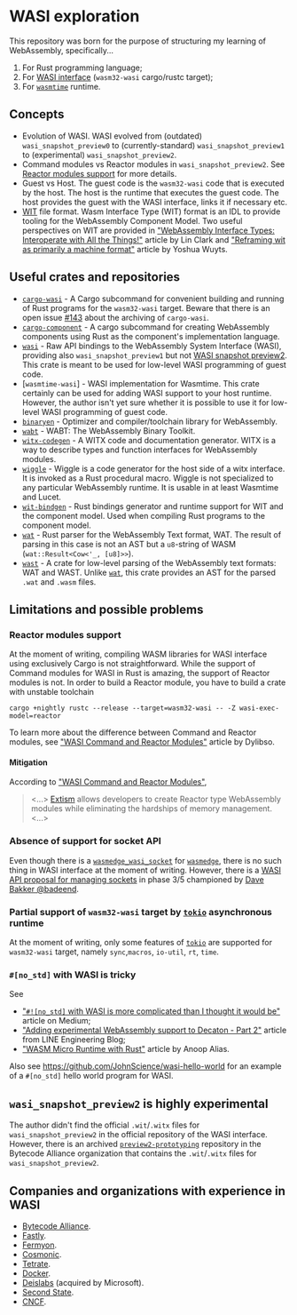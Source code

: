 # WASI exploration

This repository was born for the purpose of structuring my learning of WebAssembly, specifically...

1. For Rust programming language;
2. For [WASI interface] (`wasm32-wasi` cargo/rustc target);
3. For [`wasmtime`] runtime.

## Concepts

* Evolution of WASI. WASI evolved from (outdated) `wasi_snapshot_preview0` to (currently-standard) `wasi_snapshot_preview1` to (experimental) `wasi_snapshot_preview2`.
* Command modules vs Reactor modules in `wasi_snapshot_preview2`. See [Reactor modules support](#reactor-modules-support) for more details.
* Guest vs Host. The guest code is the `wasm32-wasi` code that is executed by the host. The host is the runtime that executes the guest code. The host provides the guest with the WASI interface, links it if necessary etc.
* [WIT] file format. Wasm Interface Type (WIT) format is an IDL to provide tooling for the WebAssembly Component Model. Two useful perspectives on WIT are provided in ["WebAssembly Interface Types: Interoperate with All the Things!"][wit-overview] article by Lin Clark and ["Reframing wit as primarily a machine format"][wit-as-machine-format] article by Yoshua Wuyts.

## Useful crates and repositories

* [`cargo-wasi`] - A Cargo subcommand for convenient building and running of Rust programs for the `wasm32-wasi` target. Beware that there is an open issue [#143](https://github.com/bytecodealliance/cargo-wasi/issues/143) about the archiving of `cargo-wasi`.
* [`cargo-component`] - A cargo subcommand for creating WebAssembly components using Rust as the component's implementation language.
* [`wasi`] - Raw API bindings to the WebAssembly System Interface (WASI), providing also `wasi_snapshot_preview1` but not [WASI snapshot preview2](https://github.com/nodejs/uvwasi/issues/59). This crate is meant to be used for low-level WASI programming of guest code.
* [`wasmtime-wasi`] - WASI implementation for Wasmtime. This crate certainly can be used for adding WASI support to your host runtime. However, the author isn't yet sure whether it is possible to use it for low-level WASI programming of guest code.
* [`binaryen`] - Optimizer and compiler/toolchain library for WebAssembly.
* [`wabt`] - WABT: The WebAssembly Binary Toolkit.
* [`witx-codegen`] - A WITX code and documentation generator. WITX is a way to describe types and function interfaces for WebAssembly modules.
* [`wiggle`]  - Wiggle is a code generator for the host side of a witx interface. It is invoked as a Rust procedural macro. Wiggle is not specialized to any particular WebAssembly runtime. It is usable in at least Wasmtime and Lucet.
* [`wit-bindgen`] - Rust bindings generator and runtime support for WIT and the component model. Used when compiling Rust programs to the component model.
* [`wat`] - Rust parser for the WebAssembly Text format, WAT. The result of parsing in this case is not an AST but a `u8`-string of WASM (`wat::Result<Cow<'_, [u8]>>`).
* [`wast`] - A crate for low-level parsing of the WebAssembly text formats: WAT and WAST. Unlike [`wat`], this crate provides an AST for the parsed `.wat` and `.wasm` files.

## Limitations and possible problems

### Reactor modules support

At the moment of writing, compiling WASM libraries for WASI interface using exclusively Cargo is not straightforward. While the support of Command modules for WASI in Rust is amazing, the support of Reactor modules is not. In order to build a Reactor module, you have to build a crate with unstable toolchain

```console
cargo +nightly rustc --release --target=wasm32-wasi -- -Z wasi-exec-model=reactor
```

To learn more about the difference between Command and Reactor modules, see ["WASI Command and Reactor Modules"] article by Dylibso.

#### Mitigation

According to ["WASI Command and Reactor Modules"],

> <...> [Extism] allows developers to create Reactor type WebAssembly modules while eliminating the hardships of memory management. <...>

### Absence of support for socket API

Even though there is a [`wasmedge_wasi_socket`] for [`wasmedge`], there is no such thing in WASI interface at the moment of writing. However, there is a [WASI API proposal for managing sockets] in phase 3/5 championed by [Dave Bakker @badeend].

### Partial support of `wasm32-wasi` target by [`tokio`] asynchronous runtime

At the moment of writing, only some features of [`tokio`] are supported for `wasm32-wasi` target, namely `sync`,`macros`, `io-util`, `rt`, `time`.

### `#[no_std]`  with WASI is tricky

See

* ["`#![no_std]` with WASI is more complicated than I thought it would be"][no_std_with_wasi] article on Medium;
* ["Adding experimental WebAssembly support to Decaton - Part 2"][wasm_support_to_decathon] article from LINE Engineering Blog;
* ["WASM Micro Runtime with Rust"][wasm_micro_runtime] article by Anoop Alias.

Also see <https://github.com/JohnScience/wasi-hello-world> for an example of a `#[no_std]` hello world program for WASI.

## `wasi_snapshot_preview2` is highly experimental

The author didn't find the official `.wit`/`.witx` files for `wasi_snapshot_preview2` in the official repository of the WASI interface. However, there is an archived [`preview2-prototyping`] repository in the Bytecode Alliance organization that contains the `.wit`/`.witx` files for `wasi_snapshot_preview2`.

## Companies and organizations with experience in WASI

* [Bytecode Alliance](https://bytecodealliance.org/).
* [Fastly](https://www.fastly.com/).
* [Fermyon](https://www.fermyon.com/).
* [Cosmonic](https://cosmonic.com/).
* [Tetrate](https://tetrate.io/).
* [Docker](https://www.docker.com/).
* [Deislabs](https://deislabs.io/) (acquired by Microsoft).
* [Second State](https://www.secondstate.io/).
* [CNCF](https://www.cncf.io/).

[wit-overview]: https://hacks.mozilla.org/2019/08/webassembly-interface-types/
[wit-as-machine-format]: https://blog.yoshuawuyts.com/rethinking-wit-as-a-machine-format/
[`wasi`]: https://crates.io/crates/wasi
[`cargo-wasi`]: https://crates.io/crates/cargo-wasi
[`cargo-component`]: https://crates.io/crates/cargo-component
[`binaryen`]: https://github.com/webassembly/binaryen
[`wabt`]: https://github.com/WebAssembly/wabt
[`witx-codegen`]: https://crates.io/crates/witx-codegen
[`wit-bindgen`]: https://crates.io/crates/wit-bindgen
[`wat`]: https://crates.io/crates/wat
[`wast`]: https://crates.io/crates/wast
[WASI interface]: https://wasi.dev/
[`wasmtime`]: https://wasmtime.dev/
["WASI Command and Reactor Modules"]: https://dylibso.com/blog/wasi-command-reactor/
[Extism]: https://github.com/extism/extism
[`wasmedge_wasi_socket`]: https://crates.io/crates/wasmedge_wasi_socket
[`wasmedge`]: https://wasmedge.org/
[WASI API proposal for managing sockets]: https://github.com/WebAssembly/wasi-sockets
[Dave Bakker @badeend]: https://github.com/badeend
[`tokio`]: https://tokio.rs/
[no_std_with_wasi]: https://dev.to/thepuzzlemaker/nostd-with-wasi-is-more-complicated-than-i-thought-it-would-be-14j7
[wasm_support_to_decathon]: https://engineering.linecorp.com/en/blog/adding-experimental-webassembly-support-to-decaton-part-2
[wasm_micro_runtime]: https://anoopelias.github.io/posts/wasm-micro-runtime-with-rust/
[WIT]: https://github.com/WebAssembly/component-model/blob/main/design/mvp/WIT.md
[`wiggle`]: https://crates.io/crates/wiggle
[`preview2-prototyping`]: https://github.com/bytecodealliance/preview2-prototyping
